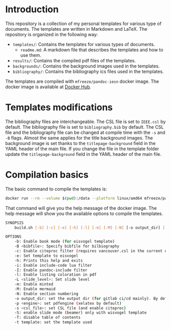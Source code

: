 # Introduction

This repository is a collection of my personal templates for various type of documents. The templates are written in Markdown and LaTeX. The repository is organized in the following way:

- `templates/`: Contains the templates for various types of documents.
  - `readme.md`: A markdown file that describes the templates and how to use them.
- `results/`: Contains the compiled pdf files of the templates.
- `backgrounds/`: Contains the background images used in the templates.
- `bibliography/`: Contains the bibliography ics files used in the templates.

The templates are compiled with `mfreeze/pandoc-iesn` docker image. The docker image is available at [Docker Hub](https://hub.docker.com/r/mfreeze/pandoc-iesn/).

# Templates modifications

The bibliography files are interchangeable. The CSL file is set to `IEEE.csl` by default. The bibliography file is set to `bibliography.bib` by default. The CSL file and the bibliography file can be changed at compile time with the `-s` and `-B` flags. Almost the same applies for the title background images. The background image is set thanks to the `titlepage-background` field in the YAML header of the main file. If you change the file in the template folder update the `titlepage-background` field in the YAML header of the main file.

# Compilation basics

The basic command to compile the templates is:

```bash
docker run --rm --volume $(pwd):/data --platform linux/amd64 mfreeze/pandoc-iesn:mermaid-latest-ubuntu
```

That command will give you the help message of the docker image. The help message will show you the available options to compile the templates.

```bash
SYNOPSIS
    build.sh [-b] [-c] [-e] [-h] [-l] [-m] [-M] [-N] [-o output_dir] [-T] [-t template] (html|pdf|epub|all) file1.md [file2.md [file3.md [...]]]

OPTIONS
    -b: Enable book mode (for eisvogel template)
    -B <bibfile>: Specify bibfile for bilbiography
    -c: Enable citeproc filter (requires vancouver.csl in the current dir)
    -e: Set template to eisvogel
    -h: Prints this help and exits
    -i: Enable include-code lua filter
    -I: Enable pandoc-include filter
    -l: Enable listing coloration in pdf
    -L <slide_level>: Set slide level
    -m: Enable minted
    -M: Enable mermaid
    -N: Enable section numbering
    -o output_dir: set the output dir (for gitlab ci/cd mainly). By default, use ./
    -p <engine>: set pdfengine (xelatex by default)
    -s <csl_file>: set CSL file (and enable citeproc)
    -S: enable slide mode (beamer) only with wisvogel template
    -T: disable table of contents
    -t template: set the template used
```
